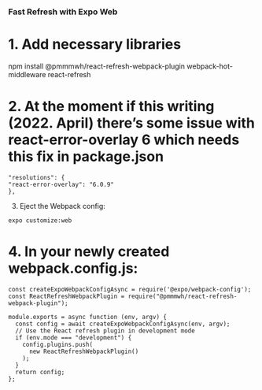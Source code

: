 ### Fast Refresh with Expo Web

# 1. Add necessary libraries

npm install @pmmmwh/react-refresh-webpack-plugin webpack-hot-middleware react-refresh

# 2. At the moment if this writing (2022. April) there’s some issue with react-error-overlay 6 which needs this fix in package.json

```
"resolutions": {
"react-error-overlay": "6.0.9"
},
```

3. Eject the Webpack config:

```
expo customize:web
```

# 4. In your newly created webpack.config.js:

```
const createExpoWebpackConfigAsync = require('@expo/webpack-config');
const ReactRefreshWebpackPlugin = require("@pmmmwh/react-refresh-webpack-plugin");

module.exports = async function (env, argv) {
  const config = await createExpoWebpackConfigAsync(env, argv);
  // Use the React refresh plugin in development mode
  if (env.mode === "development") {
    config.plugins.push(
      new ReactRefreshWebpackPlugin()
    );
  }
  return config;
};
```

